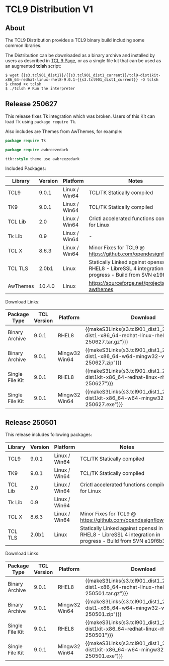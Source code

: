 # TCL9 Distribution V1

## About

The TCL9 Distribution provides a TCL9 binary build including some common lbraries.

The Distribution can be downloaded as a binary archive and installed by users as described in [TCL 9 Page](./index.md#tcl9tk9-binary-archives), or as a single file kit that can be used as an augmented **tclsh** script:

    $ wget {{s3.tcl901_dist1}}/{{s3.tcl901_dist1_current}}/tcl9-dist1kit-x86_64-redhat-linux-rhel8-9.0.1-{{s3.tcl901_dist1_current}} -O tclsh
    $ chmod +x tclsh
    $ ./tclsh # Run the interpreter

## Release 250627

This release fixes Tk integration which was broken. Users of this Kit can load Tk using `package require Tk`.

Also includes are Themes from AwThemes, for example:

~~~tcl
package require Tk

package require awbreezedark

ttk::style theme use awbreezedark
~~~

Included Packages:

| Library | Version | Platform | Notes |
| ----- | ---- |------ | ---- |
| TCL9 |  9.0.1 | Linux / Win64 | TCL/TK Statically compiled  |
| TK9 |  9.0.1 | Linux / Win64 | TCL/TK Statically compiled  |
| TCL Lib | 2.0 | Linux / Win64 | Crictl accelerated functions compiled for Linux |
| Tk Lib | 0.9 | Linux / Win64 | -  |
| TCL X | 8.6.3 | Linux / Win64 | Minor Fixes for TCL9 @ <https://github.com/opendesignflow/tclx> |
| TCL TLS | 2.0b1 | Linux   | Statically Linked against openssl in RHEL8 - LibreSSL 4 integration in progress - Build from SVN e19f6b3f18  |
| AwThemes | 10.4.0 | Linux   | <https://sourceforge.net/projects/tcl-awthemes>  |

Download Links:

| Package Type   | TCL Version | Platform | Download |
|----|------|--- | -----|
| Binary Archive    | 9.0.1   | RHEL8         | {{makeS3Links(s3.tcl901_dist1_250627+"/tcl9-dist1-x86_64-redhat-linux-rhel8-9.0.1-250627.tar.gz")}} |
| Binary Archive    | 9.0.1   | Mingw32 Win64 | {{makeS3Links(s3.tcl901_dist1_250627+"/tcl9-dist1-x86_64-w64-mingw32-win64-9.0.1-250627.zip")}}  |
| Single File Kit   | 9.0.1   | RHEL8         | {{makeS3Links(s3.tcl901_dist1_250627+"/tcl9-dist1kit-x86_64-redhat-linux-rhel8-9.0.1-250627")}}  |
| Single File Kit   | 9.0.1   | Mingw32 Win64 | {{makeS3Links(s3.tcl901_dist1_250627+"/tcl9-dist1kit-x86_64-w64-mingw32-win64-9.0.1-250627.exe")}}  |

## Release 250501

This release includes following packages:

| Library | Version | Platform | Notes |
| ----- | ---- |------ | ---- |
| TCL9 |  9.0.1 | Linux / Win64 | TCL/TK Statically compiled  |
| TK9 |  9.0.1 | Linux / Win64 | TCL/TK Statically compiled  |
| TCL Lib | 2.0 | Linux / Win64 | Crictl accelerated functions compiled for Linux |
| Tk Lib | 0.9 | Linux / Win64 |  |
| TCL X | 8.6.3 | Linux / Win64 | Minor Fixes for TCL9 @ <https://github.com/opendesignflow/tclx> |
| TCL TLS | 2.0b1 | Linux   | Statically Linked against openssl in RHEL8 - LibreSSL 4 integration in progress - Build from SVN e19f6b3f18  |

Download Links:

| Package Type   | TCL Version | Platform | Download |
|----|------|--- | -----|
| Binary Archive    | 9.0.1   | RHEL8         | {{makeS3Links(s3.tcl901_dist1_250501+"/tcl9-dist1-x86_64-redhat-linux-rhel8-9.0.1-250501.tar.gz")}} |
| Binary Archive    | 9.0.1   | Mingw32 Win64 | {{makeS3Links(s3.tcl901_dist1_250501+"/tcl9-dist1-x86_64-w64-mingw32-win64-9.0.1-250501.zip")}}  |
| Single File Kit   | 9.0.1   | RHEL8         | {{makeS3Links(s3.tcl901_dist1_250501+"/tcl9-dist1kit-x86_64-redhat-linux-rhel8-9.0.1-250501")}}  |
| Single File Kit   | 9.0.1   | Mingw32 Win64 | {{makeS3Links(s3.tcl901_dist1_250501+"/tcl9-dist1kit-x86_64-w64-mingw32-win64-9.0.1-250501.exe")}}  |
